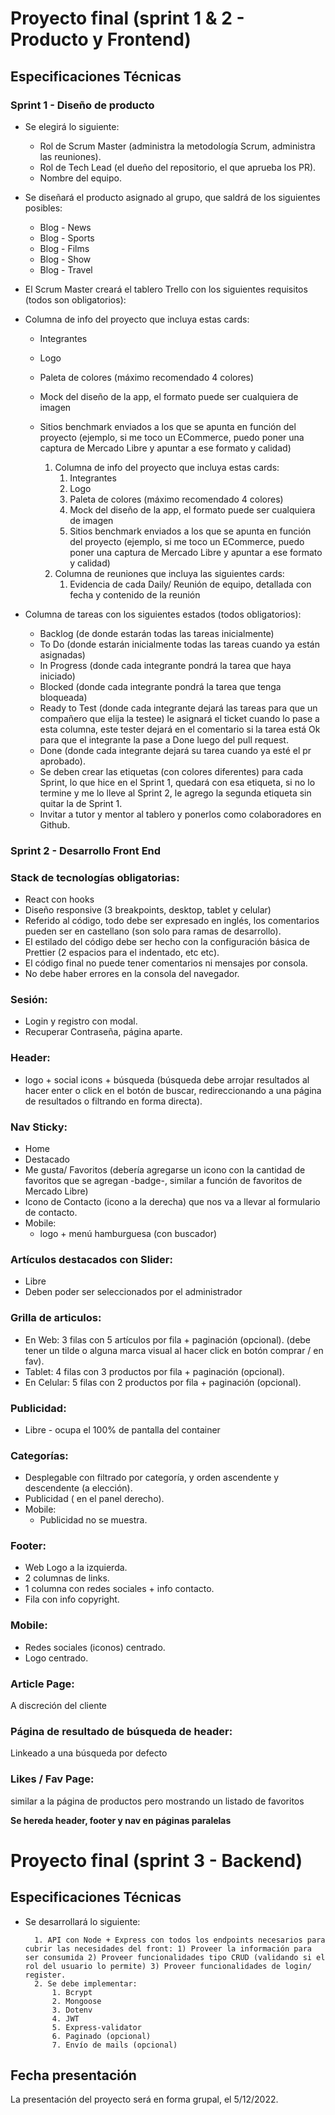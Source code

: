 # Proyecto final (sprint 1 & 2 - Producto y Frontend)

## Especificaciones Técnicas

### Sprint 1 - Diseño de producto
- Se elegirá lo siguiente:
    - Rol de Scrum Master (administra la metodología Scrum, administra las reuniones).
    - Rol de Tech Lead (el dueño del repositorio, el que aprueba los PR).
    - Nombre del equipo.

- Se diseñará el producto asignado al grupo, que saldrá de los siguientes posibles:
    - Blog - News
    - Blog - Sports
    - Blog - Films
    - Blog - Show
    - Blog - Travel

- El Scrum Master creará el tablero Trello con los siguientes requisitos (todos son obligatorios):

- Columna de info del proyecto que incluya estas cards:
    - Integrantes
    - Logo
    - Paleta de colores (máximo recomendado 4 colores)
    - Mock del diseño de la app, el formato puede ser cualquiera de imagen
    - Sitios benchmark enviados a los que se apunta en función del proyecto (ejemplo, si me toco un    ECommerce, puedo poner una captura de Mercado Libre y apuntar a ese formato y calidad)

        1. Columna de info del proyecto que incluya estas cards:
            1. Integrantes
            2. Logo
            3. Paleta de colores (máximo recomendado 4 colores)
            4. Mock del diseño de la app, el formato puede ser cualquiera de imagen
            5. Sitios benchmark enviados a los que se apunta en función del proyecto (ejemplo, si me toco un    ECommerce, puedo poner una captura de Mercado Libre y apuntar a ese formato y calidad)
        2. Columna de reuniones que incluya las siguientes cards:
            1. Evidencia de cada Daily/ Reunión de equipo, detallada con fecha y contenido de la reunión
            
- Columna de tareas con los siguientes estados (todos obligatorios):
    - Backlog (de donde estarán todas las tareas inicialmente)
    - To Do (donde estarán inicialmente todas las tareas cuando ya están asignadas)
    - In Progress (donde cada integrante pondrá la tarea que haya iniciado)
    - Blocked (donde cada integrante pondrá la tarea que tenga bloqueada)
    - Ready to Test (donde cada integrante dejará las tareas para que un compañero que elija la testee) le asignará el ticket cuando lo pase a esta columna, este tester dejará en el comentario si la tarea está Ok para que el integrante la pase a Done luego del pull request.
    - Done (donde cada integrante dejará su tarea cuando ya esté el pr aprobado).
    - Se deben crear las etiquetas (con colores diferentes) para cada Sprint, lo que hice en el Sprint 1, quedará con esa etiqueta, si no lo termine y me lo lleve al Sprint 2, le agrego la segunda etiqueta sin quitar la de Sprint 1.
    - Invitar a tutor y mentor al tablero y ponerlos como colaboradores en Github.

### Sprint 2 - Desarrollo Front End

### Stack de tecnologías obligatorias:
- React con hooks
- Diseño responsive (3 breakpoints, desktop, tablet y celular)
- Referido al código, todo debe ser expresado en inglés, los comentarios pueden ser en castellano (son solo para ramas de desarrollo).
- El estilado del código debe ser hecho con la configuración básica de Prettier (2 espacios para el indentado, etc etc).
- El código final no puede tener comentarios ni mensajes por consola.
- No debe haber errores en la consola del navegador.  

### Sesión:
- Login y registro con modal.
- Recuperar Contraseña, página aparte.

### Header:
- logo + social icons + búsqueda (búsqueda debe arrojar resultados al hacer enter o click en el botón de buscar, redireccionando a una página de resultados o filtrando en forma directa).

### Nav Sticky:
   - Home
   - Destacado
   - Me gusta/ Favoritos (debería agregarse un icono con la cantidad de favoritos que se agregan -badge-, similar a función de favoritos de Mercado Libre)
   - Icono de Contacto (icono a la derecha) que nos va a llevar al formulario de contacto.
   - Mobile:
     - logo + menú hamburguesa (con buscador)

### Artículos destacados con Slider:
   - Libre
   - Deben poder ser seleccionados por el administrador

### Grilla de articulos:
   - En Web: 3 filas con 5 artículos por fila + paginación (opcional). (debe tener un tilde o alguna marca visual al hacer click en botón comprar / en fav).
   - Tablet: 4 filas con 3 productos por fila + paginación (opcional).
   - En Celular: 5 filas con 2 productos por fila + paginación (opcional).

### Publicidad:
   - Libre - ocupa el 100% de pantalla del container

### Categorías:
   - Desplegable con filtrado por categoría, y orden ascendente y descendente (a elección).
   - Publicidad ( en el panel derecho).
   - Mobile:
     - Publicidad no se muestra.

### Footer:
   - Web Logo a la izquierda. 
   - 2 columnas de links.
   - 1 columna con redes sociales + info contacto.
   - Fila con info copyright.

### Mobile:
   - Redes sociales (iconos) centrado. 
   - Logo centrado.

### Article Page:
A discreción del cliente
### Página de resultado de búsqueda de header:
Linkeado a una búsqueda por defecto
### Likes / Fav Page:
similar a la página de productos pero mostrando un listado de favoritos

**Se hereda header, footer y nav en páginas paralelas**

# Proyecto final (sprint 3 - Backend)

## Especificaciones Técnicas

- Se desarrollará lo siguiente:
    
        1. API con Node + Express con todos los endpoints necesarios para cubrir las necesidades del front: 1) Proveer la información para ser consumida 2) Proveer funcionalidades tipo CRUD (validando si el rol del usuario lo permite) 3) Proveer funcionalidades de login/ register.
        2. Se debe implementar:
            1. Bcrypt
            2. Mongoose
            3. Dotenv
            4. JWT
            5. Express-validator
            6. Paginado (opcional)
            7. Envío de mails (opcional)

## Fecha presentación
La presentación del proyecto será en forma grupal, el 5/12/2022.
